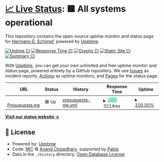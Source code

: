 # [📈 Live Status](https://status.presupuesta.me): <!--live status--> **🟩 All systems operational**

This repository contains the open-source uptime monitor and status page for [Hermann D. Schimpf](https://hds-solutions.net), powered by [Upptime](https://github.com/upptime/upptime).

[![Uptime CI](https://github.com/hschimpf/status.presupuesta.me/workflows/Uptime%20CI/badge.svg)](https://github.com/hschimpf/status.presupuesta.me/actions?query=workflow%3A%22Uptime+CI%22)
[![Response Time CI](https://github.com/hschimpf/status.presupuesta.me/workflows/Response%20Time%20CI/badge.svg)](https://github.com/hschimpf/status.presupuesta.me/actions?query=workflow%3A%22Response+Time+CI%22)
[![Graphs CI](https://github.com/hschimpf/status.presupuesta.me/workflows/Graphs%20CI/badge.svg)](https://github.com/hschimpf/status.presupuesta.me/actions?query=workflow%3A%22Graphs+CI%22)
[![Static Site CI](https://github.com/hschimpf/status.presupuesta.me/workflows/Static%20Site%20CI/badge.svg)](https://github.com/hschimpf/status.presupuesta.me/actions?query=workflow%3A%22Static+Site+CI%22)
[![Summary CI](https://github.com/hschimpf/status.presupuesta.me/workflows/Summary%20CI/badge.svg)](https://github.com/hschimpf/status.presupuesta.me/actions?query=workflow%3A%22Summary+CI%22)

With [Upptime](https://upptime.js.org), you can get your own unlimited and free uptime monitor and status page, powered entirely by a GitHub repository. We use [Issues](https://github.com/hschimpf/status.presupuesta.me/issues) as incident reports, [Actions](https://github.com/hschimpf/status.presupuesta.me/actions) as uptime monitors, and [Pages](https://status.presupuesta.me) for the status page.

<!--start: status pages-->
<!-- This summary is generated by Upptime (https://github.com/upptime/upptime) -->
<!-- Do not edit this manually, your changes will be overwritten -->
<!-- prettier-ignore -->
| URL | Status | History | Response Time | Uptime |
| --- | ------ | ------- | ------------- | ------ |
| <img alt="" src="https://icons.duckduckgo.com/ip3/staging.presupuesta.me.ico" height="13"> [Presupuesta.me](https://staging.presupuesta.me/up) | 🟩 Up | [presupuesta-me.yml](https://github.com/hschimpf/status.presupuesta.me/commits/HEAD/history/presupuesta-me.yml) | <details><summary><img alt="Response time graph" src="./graphs/presupuesta-me/response-time-week.png" height="20"> 3214ms</summary><br><a href="https://status.presupuesta.me/history/presupuesta-me"><img alt="Response time 1971" src="https://img.shields.io/endpoint?url=https%3A%2F%2Fraw.githubusercontent.com%2Fhschimpf%2Fstatus.presupuesta.me%2FHEAD%2Fapi%2Fpresupuesta-me%2Fresponse-time.json"></a><br><a href="https://status.presupuesta.me/history/presupuesta-me"><img alt="24-hour response time 2838" src="https://img.shields.io/endpoint?url=https%3A%2F%2Fraw.githubusercontent.com%2Fhschimpf%2Fstatus.presupuesta.me%2FHEAD%2Fapi%2Fpresupuesta-me%2Fresponse-time-day.json"></a><br><a href="https://status.presupuesta.me/history/presupuesta-me"><img alt="7-day response time 3214" src="https://img.shields.io/endpoint?url=https%3A%2F%2Fraw.githubusercontent.com%2Fhschimpf%2Fstatus.presupuesta.me%2FHEAD%2Fapi%2Fpresupuesta-me%2Fresponse-time-week.json"></a><br><a href="https://status.presupuesta.me/history/presupuesta-me"><img alt="30-day response time 2970" src="https://img.shields.io/endpoint?url=https%3A%2F%2Fraw.githubusercontent.com%2Fhschimpf%2Fstatus.presupuesta.me%2FHEAD%2Fapi%2Fpresupuesta-me%2Fresponse-time-month.json"></a><br><a href="https://status.presupuesta.me/history/presupuesta-me"><img alt="1-year response time 1971" src="https://img.shields.io/endpoint?url=https%3A%2F%2Fraw.githubusercontent.com%2Fhschimpf%2Fstatus.presupuesta.me%2FHEAD%2Fapi%2Fpresupuesta-me%2Fresponse-time-year.json"></a></details> | <details><summary><a href="https://status.presupuesta.me/history/presupuesta-me">100.00%</a></summary><a href="https://status.presupuesta.me/history/presupuesta-me"><img alt="All-time uptime 99.62%" src="https://img.shields.io/endpoint?url=https%3A%2F%2Fraw.githubusercontent.com%2Fhschimpf%2Fstatus.presupuesta.me%2FHEAD%2Fapi%2Fpresupuesta-me%2Fuptime.json"></a><br><a href="https://status.presupuesta.me/history/presupuesta-me"><img alt="24-hour uptime 100.00%" src="https://img.shields.io/endpoint?url=https%3A%2F%2Fraw.githubusercontent.com%2Fhschimpf%2Fstatus.presupuesta.me%2FHEAD%2Fapi%2Fpresupuesta-me%2Fuptime-day.json"></a><br><a href="https://status.presupuesta.me/history/presupuesta-me"><img alt="7-day uptime 100.00%" src="https://img.shields.io/endpoint?url=https%3A%2F%2Fraw.githubusercontent.com%2Fhschimpf%2Fstatus.presupuesta.me%2FHEAD%2Fapi%2Fpresupuesta-me%2Fuptime-week.json"></a><br><a href="https://status.presupuesta.me/history/presupuesta-me"><img alt="30-day uptime 100.00%" src="https://img.shields.io/endpoint?url=https%3A%2F%2Fraw.githubusercontent.com%2Fhschimpf%2Fstatus.presupuesta.me%2FHEAD%2Fapi%2Fpresupuesta-me%2Fuptime-month.json"></a><br><a href="https://status.presupuesta.me/history/presupuesta-me"><img alt="1-year uptime 99.62%" src="https://img.shields.io/endpoint?url=https%3A%2F%2Fraw.githubusercontent.com%2Fhschimpf%2Fstatus.presupuesta.me%2FHEAD%2Fapi%2Fpresupuesta-me%2Fuptime-year.json"></a></details>

<!--end: status pages-->

[**Visit our status website →**](https://status.presupuesta.me)

## 📄 License

- Powered by: [Upptime](https://github.com/upptime/upptime)
- Code: [MIT](./LICENSE) © [Anand Chowdhary](https://anandchowdhary.com), supported by [Pabio](https://pabio.com)
- Data in the `./history` directory: [Open Database License](https://opendatacommons.org/licenses/odbl/1-0/)
